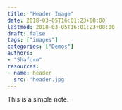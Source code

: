 ```yaml
---
title: "Header Image"
date: 2018-03-05T16:01:23+08:00
lastmod: 2018-03-05T16:01:23+08:00
draft: false
tags: ["images"]
categories: ["Demos"]
authors:
- "Shaform"
resources:
- name: header
  src: 'header.jpg'
---
```


This is a simple note.
